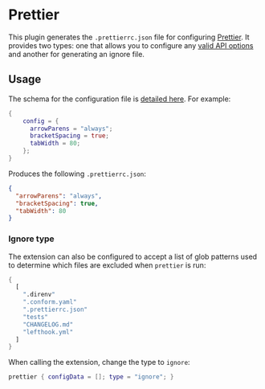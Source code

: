 # Prettier

This plugin generates the `.prettierrc.json` file for configuring [Prettier][1].
It provides two types: one that allows you to configure any [valid API
options][2] and another for generating an ignore file.

## Usage

The schema for the configuration file is [detailed here][3]. For example:

```nix
{
    config = {
      arrowParens = "always";
      bracketSpacing = true;
      tabWidth = 80;
    };
}
```

Produces the following `.prettierrc.json`:

```json
{
  "arrowParens": "always",
  "bracketSpacing": true,
  "tabWidth": 80
}
```

### Ignore type

The extension can also be configured to accept a list of glob patterns used to
determine which files are excluded when `prettier` is run:

```nix
{
  [
    ".direnv"
    ".conform.yaml"
    ".prettierrc.json"
    "tests"
    "CHANGELOG.md"
    "lefthook.yml"
  ]
}
```

When calling the extension, change the type to `ignore`:

```nix
prettier { configData = []; type = "ignore"; }
```

[1]: https://prettier.io/
[2]: https://prettier.io/docs/en/options.html
[3]: https://prettier.io/docs/en/configuration.html
